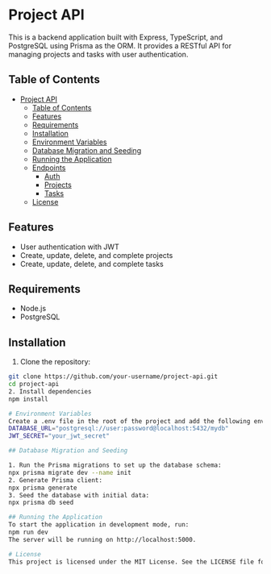 # Project API

This is a backend application built with Express, TypeScript, and PostgreSQL using Prisma as the ORM. It provides a RESTful API for managing projects and tasks with user authentication.

## Table of Contents

- [Project API](#project-api)
  - [Table of Contents](#table-of-contents)
  - [Features](#features)
  - [Requirements](#requirements)
  - [Installation](#installation)
  - [Environment Variables](#environment-variables)
  - [Database Migration and Seeding](#database-migration-and-seeding)
  - [Running the Application](#running-the-application)
  - [Endpoints](#endpoints)
    - [Auth](#auth)
    - [Projects](#projects)
    - [Tasks](#tasks)
  - [License](#license)

## Features

- User authentication with JWT
- Create, update, delete, and complete projects
- Create, update, delete, and complete tasks

## Requirements

- Node.js
- PostgreSQL

## Installation

1. Clone the repository:

```bash
git clone https://github.com/your-username/project-api.git
cd project-api
2. Install dependencies
npm install

# Environment Variables
Create a .env file in the root of the project and add the following environment variables:
DATABASE_URL="postgresql://user:password@localhost:5432/mydb"
JWT_SECRET="your_jwt_secret"

## Database Migration and Seeding

1. Run the Prisma migrations to set up the database schema:
npx prisma migrate dev --name init
2. Generate Prisma client:
npx prisma generate
3. Seed the database with initial data:
npx prisma db seed

## Running the Application
To start the application in development mode, run:
npm run dev
The server will be running on http://localhost:5000.

# License
This project is licensed under the MIT License. See the LICENSE file for details






